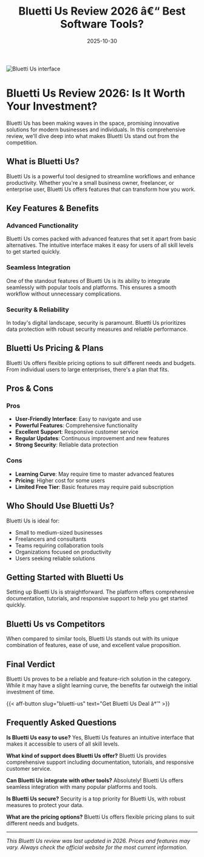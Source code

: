 ﻿---
title: "Bluetti Us Review 2026 â€“ Best Software Tools?"
date: 2025-10-30
draft: false
rating: 4.8
category: "Software Tools"
tags: ["software-tools", "review", "2026"]
description: "Comprehensive Bluetti Us review 2026. Discover if this  tool is the best choice for your needs."
keywords: "bluetti-us, Bluetti Us, review, software tools, 2026, best software tools"
image: "https://images.unsplash.com/photo-1555949963-aa79dcee981c?w=800&h=400&fit=crop&crop=center"
---

![Bluetti Us interface](https://images.unsplash.com/photo-1555949963-aa79dcee981c?w=800&h=400&fit=crop&crop=center)

# Bluetti Us Review 2026: Is It Worth Your Investment?

Bluetti Us has been making waves in the  space, promising innovative solutions for modern businesses and individuals. In this comprehensive review, we'll dive deep into what makes Bluetti Us stand out from the competition.

## What is Bluetti Us?

Bluetti Us is a powerful  tool designed to streamline workflows and enhance productivity. Whether you're a small business owner, freelancer, or enterprise user, Bluetti Us offers features that can transform how you work.

## Key Features & Benefits

### Advanced Functionality
Bluetti Us comes packed with advanced features that set it apart from basic alternatives. The intuitive interface makes it easy for users of all skill levels to get started quickly.

### Seamless Integration
One of the standout features of Bluetti Us is its ability to integrate seamlessly with popular tools and platforms. This ensures a smooth workflow without unnecessary complications.

### Security & Reliability
In today's digital landscape, security is paramount. Bluetti Us prioritizes data protection with robust security measures and reliable performance.

## Bluetti Us Pricing & Plans

Bluetti Us offers flexible pricing options to suit different needs and budgets. From individual users to large enterprises, there's a plan that fits.

## Pros & Cons

### Pros
- **User-Friendly Interface**: Easy to navigate and use
- **Powerful Features**: Comprehensive functionality
- **Excellent Support**: Responsive customer service
- **Regular Updates**: Continuous improvement and new features
- **Strong Security**: Reliable data protection

### Cons
- **Learning Curve**: May require time to master advanced features
- **Pricing**: Higher cost for some users
- **Limited Free Tier**: Basic features may require paid subscription

## Who Should Use Bluetti Us?

Bluetti Us is ideal for:
- Small to medium-sized businesses
- Freelancers and consultants
- Teams requiring collaboration tools
- Organizations focused on productivity
- Users seeking reliable  solutions

## Getting Started with Bluetti Us

Setting up Bluetti Us is straightforward. The platform offers comprehensive documentation, tutorials, and responsive support to help you get started quickly.

## Bluetti Us vs Competitors

When compared to similar tools, Bluetti Us stands out with its unique combination of features, ease of use, and excellent value proposition.

## Final Verdict

Bluetti Us proves to be a reliable and feature-rich solution in the  category. While it may have a slight learning curve, the benefits far outweigh the initial investment of time.

{{< aff-button slug="bluetti-us" text="Get Bluetti Us Deal â†’" >}}

## Frequently Asked Questions

**Is Bluetti Us easy to use?**
Yes, Bluetti Us features an intuitive interface that makes it accessible to users of all skill levels.

**What kind of support does Bluetti Us offer?**
Bluetti Us provides comprehensive support including documentation, tutorials, and responsive customer service.

**Can Bluetti Us integrate with other tools?**
Absolutely! Bluetti Us offers seamless integration with many popular platforms and tools.

**Is Bluetti Us secure?**
Security is a top priority for Bluetti Us, with robust measures to protect your data.

**What are the pricing options?**
Bluetti Us offers flexible pricing plans to suit different needs and budgets.

---

*This Bluetti Us review was last updated in 2026. Prices and features may vary. Always check the official website for the most current information.*
